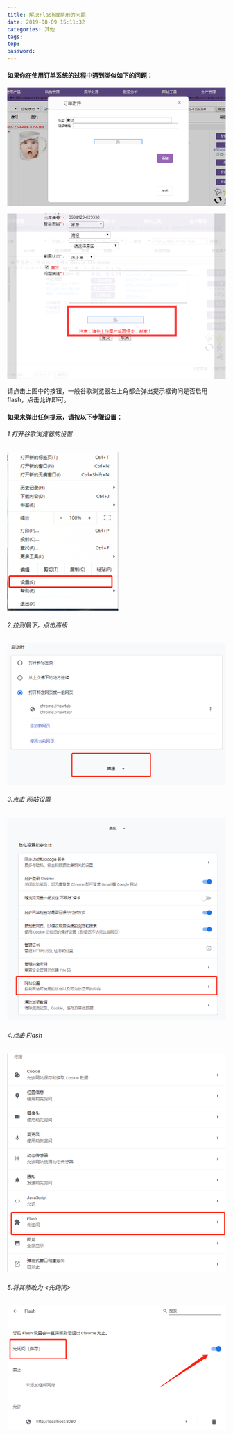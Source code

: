 ```yaml
---
title: 解决Flash被禁用的问题
date: 2019-08-09 15:11:32
categories: 其他
tags:
top:
password:
---
```


#### 如果你在使用订单系统的过程中遇到类似如下的问题：

![](https://raw.githubusercontent.com/xhmily/imgbed/master/images/09GD2POK%40%405E%24ZU%25%7DE7WUYH.png)

![](https://raw.githubusercontent.com/xhmily/imgbed/master/images/QQ%E5%9B%BE%E7%89%8720190809151732.png)

请点击上图中的按钮，一般谷歌浏览器左上角都会弹出提示框询问是否启用flash，点击允许即可。

#### 如果未弹出任何提示，请按以下步骤设置：

###### 1.打开谷歌浏览器的设置

![](https://raw.githubusercontent.com/xhmily/imgbed/master/images/20190809152133.png)

###### 2.拉到最下，点击高级

![](https://raw.githubusercontent.com/xhmily/imgbed/master/images/20190809152235.png)

###### 3.点击 网站设置

![](https://raw.githubusercontent.com/xhmily/imgbed/master/images/20190809152732.png)

###### 4.点击 Flash

![](https://raw.githubusercontent.com/xhmily/imgbed/master/images/20190809152630.png)

###### 5.将其修改为  <先询问>

![](https://raw.githubusercontent.com/xhmily/imgbed/master/images/20190809152547.png)